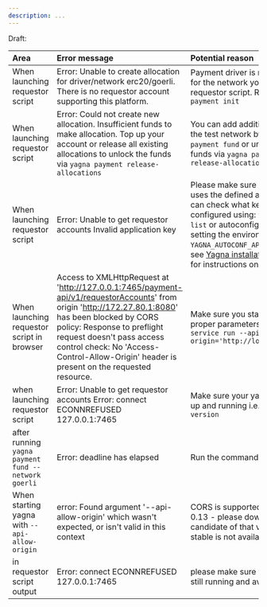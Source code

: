 ```yaml
---
description: ...
---
```


Draft:


| Area  | Error message | Potential reason |
|:------|:--------------|:------------------|
|  When launching requestor script | Error: Unable to create allocation for driver/network erc20/goerli. There is no requestor account supporting this platform. | Payment driver is not initialized for the network you use in the requestor script. Run `yagna payment init `    |
|  When launching requestor script  |  Error: Could not create new allocation. Insufficient funds to make allocation. Top up your account or release all existing allocations to unlock the funds via `yagna payment release-allocations` |  You can add additional funds on the test network by `yagna payment fund` or unlock the funds via `yagna payment release-allocations`  |
| When launching requestor script    | Error: Unable to get requestor accounts Invalid application key  |  Please make sure your script uses the defined api-key. You can check what keys are configured using: `yagna app-key list` or autoconfigure one by setting the environment variable `YAGNA_AUTOCONF_APPKEY`. Please see [Yagna installation example](/docs/creators/javascript/examples/tools/yagna-installation-for-requestors) for instructions on how to do it. |
| When launching requestor script in browser |  Access to XMLHttpRequest at 'http://127.0.0.1:7465/payment-api/v1/requestorAccounts' from origin 'http://172.27.80.1:8080' has been blocked by CORS policy: Response to preflight request doesn't pass access control check: No 'Access-Control-Allow-Origin' header is present on the requested resource. |  Make sure you start Yagna with proper parameters: `yagna service run --api-allow-origin='http://localhost:3000'`  |
|  when launching requestor script  |   Error: Unable to get requestor accounts Error: connect ECONNREFUSED 127.0.0.1:7465  | Make sure your yagna service is up and running i.e. `yagna --version` |
| after running `yagna payment fund --network goerli` | Error: deadline has elapsed| Run the command again |
| When starting yagna with `--api-allow-origin` | error: Found argument '--api-allow-origin' which wasn't expected, or isn't valid in this context | CORS is supported in versions 0.13 - please download release candidate of that version if the stable is not available | 
| in requestor script output |  Error: connect ECONNREFUSED 127.0.0.1:7465 | please make sure your yagna is still running and available |
